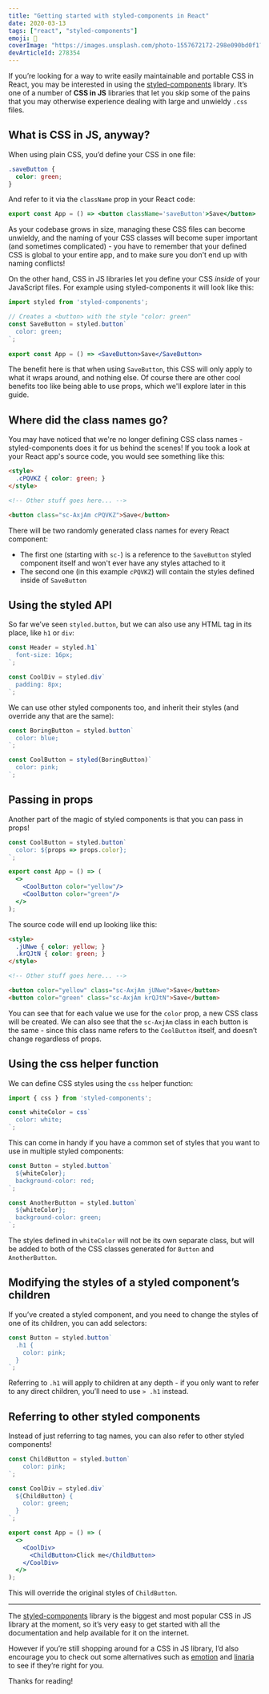 ```yaml
---
title: "Getting started with styled-components in React"
date: 2020-03-13
tags: ["react", "styled-components"]
emoji: 💅
coverImage: "https://images.unsplash.com/photo-1557672172-298e090bd0f1?ixlib=rb-1.2.1&auto=format&fit=crop&w=934&q=80"
devArticleId: 278354
--- 
```


If you’re looking for a way to write easily maintainable and portable CSS in React, you may be interested in using the [styled-components](https://github.com/styled-components/styled-components) library. It’s one of a number of **CSS in JS** libraries that let you skip some of the pains that you may otherwise experience dealing with large and unwieldy `.css` files.

## What is CSS in JS, anyway?

When using plain CSS, you’d define your CSS in one file:
```css
.saveButton {
  color: green;
}
```

And refer to it via the `className` prop in your React code:
```jsx
export const App = () => <button className='saveButton'>Save</button>
```

As your codebase grows in size, managing these CSS files can become unwieldy, and the naming of your CSS classes will become super important (and sometimes complicated) - you have to remember that your defined CSS is global to your entire app, and to make sure you don't end up with naming conflicts!

On the other hand, CSS in JS libraries let you define your CSS *inside* of your JavaScript files. For example using styled-components it will look like this: 

```jsx
import styled from 'styled-components';

// Creates a <button> with the style "color: green"
const SaveButton = styled.button`
  color: green;
`;
  
export const App = () => <SaveButton>Save</SaveButton>
```

The benefit here is that when using `SaveButton`, this CSS will only apply to what it wraps around, and nothing else. Of course there are other cool benefits too like being able to use props, which we'll explore later in this guide.

## Where did the class names go?

You may have noticed that we're no longer defining CSS class names - styled-components does it for us behind the scenes! If you took a look at your React app's source code, you would see something like this:
```html
<style>
  .cPQVKZ { color: green; }
</style>

<!-- Other stuff goes here... -->

<button class="sc-AxjAm cPQVKZ">Save</button>
```

There will be two randomly generated class names for every React component:

* The first one (starting with `sc-`) is a reference to the `SaveButton` styled component itself and won't ever have any styles attached to it
* The second one (in this example `cPQVKZ`) will contain the styles defined inside of `SaveButton`

## Using the styled API

So far we’ve seen `styled.button`, but we can also use any HTML tag in its place, like `h1` or `div`:

```jsx
const Header = styled.h1`
  font-size: 16px;
`;

const CoolDiv = styled.div`
  padding: 8px;
`;
```

We can use other styled components too, and inherit their styles (and override any that are the same):

```jsx
const BoringButton = styled.button`
  color: blue;
`;

const CoolButton = styled(BoringButton)`
  color: pink;
`;
```

## Passing in props

Another part of the magic of styled components is that you can pass in props! 

```jsx
const CoolButton = styled.button`
  color: ${props => props.color};
`;

export const App = () => (
  <>
    <CoolButton color="yellow"/>
    <CoolButton color="green"/>
  </>
);
```

The source code will end up looking like this:

```html
<style>
  .jUNwe { color: yellow; }
  .krQJtN { color: green; }
</style>

<!-- Other stuff goes here... -->

<button color="yellow" class="sc-AxjAm jUNwe">Save</button>
<button color="green" class="sc-AxjAm krQJtN">Save</button>
```

You can see that for each value we use for the `color` prop, a new CSS class will be created. We can also see that the `sc-AxjAm` class in each button is the same - since this class name refers to the `CoolButton` itself, and doesn’t change regardless of props.

## Using the css helper function

We can define CSS styles using the `css` helper function:

```jsx
import { css } from 'styled-components';

const whiteColor = css`
  color: white;
`;
```

This can come in handy if you have a common set of styles that you want to use in multiple styled components:

```jsx
const Button = styled.button`
  ${whiteColor};
  background-color: red;
`;

const AnotherButton = styled.button`
  ${whiteColor};
  background-color: green;
`;
```

The styles defined in `whiteColor` will not be its own separate class, but will be added to both of the CSS classes generated for `Button` and `AnotherButton`.

## Modifying the styles of a styled component’s children

If you’ve created a styled component, and you need to change the styles of one of its children, you can add selectors:

```jsx
const Button = styled.button`
  .h1 {
    color: pink;
  }
`;
```

Referring to `.h1` will apply to children at any depth - if you only want to refer to any direct children, you’ll need to use `> .h1` instead.

## Referring to other styled components

Instead of just referring to tag names, you can also refer to other styled components! 

```jsx
const ChildButton = styled.button`
    color: pink;
`;

const CoolDiv = styled.div`
  ${ChildButton} {
    color: green;
  }
`;

export const App = () => (
  <>
    <CoolDiv>
      <ChildButton>Click me</ChildButton>
    </CoolDiv>
  </>
);
```

This will override the original styles of `ChildButton`.

----------

The [styled-components](https://github.com/styled-components/styled-components) library is the biggest and most popular CSS in JS library at the moment, so it’s very easy to get started with all the documentation and help available for it on the internet.

However if you’re still shopping around for a CSS in JS library, I’d also encourage you to check out some alternatives such as [emotion](https://github.com/emotion-js/emotion) and [linaria](https://github.com/callstack/linaria) to see if they’re right for you.

Thanks for reading!




